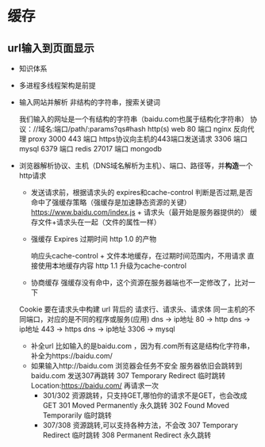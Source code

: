 # 缓存
## url输入到页面显示
- 知识体系
- 多进程多线程架构是前提
- 输入网站并解析
    非结构的字符串，搜索关键词
    
    我们输入的网址是一个有结构的字符串（baidu.com也属于结构化字符串）
      协议：//域名:端口/path/:params?qs#hash
      http(s)
      web 80 端口 nginx 反向代理 proxy 3000
      443 端口 https协议向主机的443端口发送请求
      3306 端口 mysql
      6379 端口 redis
      27017 端口 mongodb
  
- 浏览器解析协议、主机（DNS域名解析为主机）、端口、路径等，并**构造**一个http请求
    - 发送请求前，根据请求头的 expires和cache-control 判断是否过期,是否命中了强缓存策略（强缓存是加速静态资源的关键）
        https://www.baidu.com/index.js + 请求头（最开始是服务器提供的）
        缓存文件+请求头在一起（文件的属性一样）
    - 强缓存
        Expires 过期时间 http 1.0 的产物

        响应头cache-control + 文件本地缓存，在过期时间范围内，不用请求
        直接使用本地缓存内容 http 1.1 升级为cache-control

    - 协商缓存
        强缓存没有命中，这个资源在服务器端也不一定修改了，比对一下



    Cookie 要在请求头中构建
    url 背后的 请求行、请求头、请求体
    同一主机的不同端口，对应的是不同的程序或服务(应用)
    dns -> ip地址 80 -> http
    dns -> ip地址 443 -> https
    dns -> ip地址 3306 -> mysql

    - 补全url
    比如输入的是baidu.com ，因为有.com所有这是结构化字符串，补全为https://baidu.com/
    - 如果输入http://baidu.com 浏览器会任务不安全
      服务器依旧会跳转到baidu.com  发送307再跳转
      307 Temporary Redirect 临时跳转
      Location:https://baidu.com/
      再请求一次
      - 301/302 资源跳转，只支持GET,哪怕你的请求不是GET，也会改成GET
          301 Moved Permanently 永久跳转
          302 Found Moved Temporarily 临时跳转
      - 307/308 资源跳转,可以支持各种方法，不会改
          307 Temporary Redirect 临时跳转
          308 Permanent Redirect 永久跳转
    


